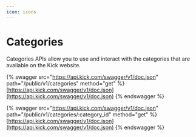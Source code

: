 ```yaml
---
icon: icons
---
```


# Categories

Categories APIs allow you to use and interact with the categories that are available on the Kick website.

{% swagger src="https://api.kick.com/swagger/v1/doc.json" path="/public/v1/categories" method="get" %}
[https://api.kick.com/swagger/v1/doc.json](https://api.kick.com/swagger/v1/doc.json)
{% endswagger %}

{% swagger src="https://api.kick.com/swagger/v1/doc.json" path="/public/v1/categories/:category_id" method="get" %}
[https://api.kick.com/swagger/v1/doc.json](https://api.kick.com/swagger/v1/doc.json)
{% endswagger %}
